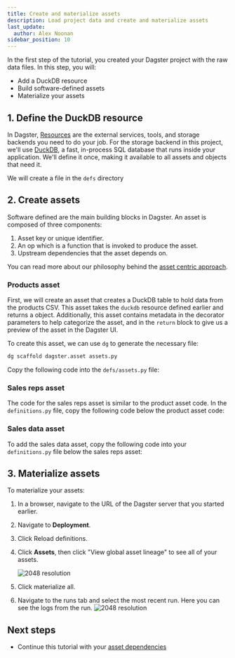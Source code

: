 ```yaml
---
title: Create and materialize assets
description: Load project data and create and materialize assets
last_update:
  author: Alex Noonan
sidebar_position: 10
---
```


In the first step of the tutorial, you created your Dagster project with the raw data files. In this step, you will:

- Add a DuckDB resource
- Build software-defined assets
- Materialize your assets

## 1. Define the DuckDB resource

In Dagster, [Resources](/api/dagster/resources) are the external services, tools, and storage backends you need to do your job. For the storage backend in this project, we'll use [DuckDB](https://duckdb.org/), a fast, in-process SQL database that runs inside your application. We'll define it once, making it available to all assets and objects that need it.

We will create a file in the `defs` directory

<CodeExample
  path="docs_snippets/docs_snippets/guides/tutorials/etl_tutorial_components/src/etl_tutorial_components/defs/assets.py"
  language="python"
  title="src/etl_tutorial_components/defs/assets.py"
/>

## 2. Create assets

Software defined <PyObject section="assets" module="dagster" object="asset" pluralize /> are the main building blocks in Dagster. An asset is composed of three components:

1. Asset key or unique identifier.
2. An op which is a function that is invoked to produce the asset.
3. Upstream dependencies that the asset depends on.

You can read more about our philosophy behind the [asset centric approach](https://dagster.io/blog/software-defined-assets).

### Products asset

First, we will create an asset that creates a DuckDB table to hold data from the products CSV. This asset takes the `duckdb` resource defined earlier and returns a <PyObject section="assets" module="dagster" object="MaterializeResult" /> object.
Additionally, this asset contains metadata in the <PyObject section="assets" module="dagster" object="asset" decorator /> decorator parameters to help categorize the asset, and in the `return` block to give us a preview of the asset in the Dagster UI.

To create this asset, we can use `dg` to generate the necessary file:

```bash
dg scaffold dagster.asset assets.py
```

Copy the following code into the `defs/assets.py` file:

<CodeExample
  path="docs_snippets/docs_snippets/guides/tutorials/etl_tutorial_components/src/etl_tutorial_components/defs/assets.py"
  language="python"
  startAfter="start_asset_products"
  endBefore="end_asset_products"
  title="src/etl_tutorial_components/defs/assets.py"
/>

### Sales reps asset

The code for the sales reps asset is similar to the product asset code. In the `definitions.py` file, copy the following code below the product asset code:

<CodeExample
  path="docs_snippets/docs_snippets/guides/tutorials/etl_tutorial_components/src/etl_tutorial_components/defs/assets.py"
  language="python"
  startAfter="start_asset_sales_reps"
  endBefore="end_asset_sales_reps"
  title="src/etl_tutorial_components/defs/assets.py"
/>

### Sales data asset

To add the sales data asset, copy the following code into your `definitions.py` file below the sales reps asset:

<CodeExample
  path="docs_snippets/docs_snippets/guides/tutorials/etl_tutorial_components/src/etl_tutorial_components/defs/assets.py"
  language="python"
  startAfter="start_asset_sales_data"
  endBefore="end_asset_sales_data"
  title="src/etl_tutorial_components/defs/assets.py"
/>

## 3. Materialize assets

To materialize your assets:

1. In a browser, navigate to the URL of the Dagster server that you started earlier.
2. Navigate to **Deployment**.
3. Click Reload definitions.
4. Click **Assets**, then click "View global asset lineage" to see all of your assets.

   ![2048 resolution](/images/tutorial/etl-tutorial/etl-tutorial-first-asset-lineage.png)

5. Click materialize all.
6. Navigate to the runs tab and select the most recent run. Here you can see the logs from the run.
   ![2048 resolution](/images/tutorial/etl-tutorial/first-asset-run.png)

## Next steps

- Continue this tutorial with your [asset dependencies](/etl-pipeline-tutorial/create-and-materialize-a-downstream-asset)
